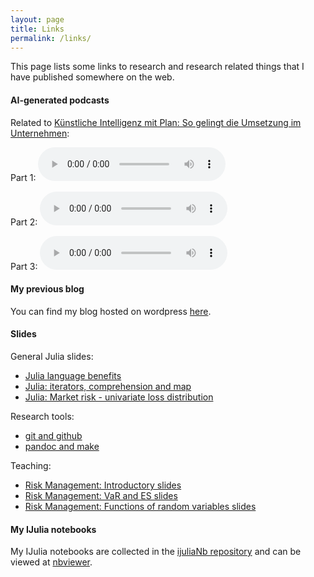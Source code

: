 ```yaml
---
layout: page
title: Links
permalink: /links/
---
```


This page lists some links to research and research related things
that I have published somewhere on the web.


#### AI-generated podcasts

Related to [Künstliche Intelligenz mit Plan: So gelingt die Umsetzung im Unternehmen](https://quantitative-thinking.com/2025/03/AI-strategy/):

Part 1:
<audio controls>
  <source src="https://github.com/cgroll/ai-podcasts/raw/refs/heads/main/audio-files/2025-03-27-ai_with_a_strategy_part_1.wav" type="audio/mpeg">
  Your browser does not support the audio element.
</audio>

Part 2:
<audio controls>
  <source src="https://github.com/cgroll/ai-podcasts/raw/refs/heads/main/audio-files/2025-03-27-ai_with_a_strategy_part_2.wav" type="audio/mpeg">
  Your browser does not support the audio element.
</audio>

Part 3:
<audio controls>
  <source src="https://github.com/cgroll/ai-podcasts/raw/refs/heads/main/audio-files/2025-03-27-ai_with_a_strategy_part_3.wav" type="audio/mpeg">
  Your browser does not support the audio element.
</audio>


#### My previous blog

You can find my blog hosted on wordpress
[here](https://www.grollchristian.wordpress.com).

#### Slides

General Julia slides:

- [Julia language
  benefits](http://cgroll.github.io/ijuliaSlides/julia_features.slides.html) 
- [Julia: iterators, comprehension and
  map](http://cgroll.github.io/ijuliaSlides/iterators_comprehensions_and_map.slides.html) 
- [Julia: Market risk - univariate loss distribution](http://cgroll.github.io/ijuliaSlides/market_risk_univariate.slides.html) 

Research tools:

- [git and github](http://cgroll.github.io/research_tools/output/git.slides.html)
- [pandoc and make](http://cgroll.github.io/research_tools/output/markdown.slides.html)

Teaching: 

- [Risk Management: Introductory slides](http://cgroll.github.io/riskMan/output/intro.slides.html#/)
- [Risk Management: VaR and ES slides](http://cgroll.github.io/riskMan/output/var_es.slides.html#/)
- [Risk Management: Functions of random variables slides](http://cgroll.github.io/riskMan/output/func_rand_var.slides.html#/)

#### My IJulia notebooks

My IJulia notebooks are collected in the [ijuliaNb
repository](https://github.com/cgroll/ijuliaNb) and can be viewed at
[nbviewer](http://nbviewer.ipython.org/github/cgroll/ijuliaNb/tree/master/).
